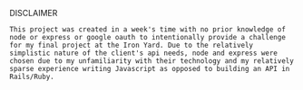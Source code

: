 DISCLAIMER

``This project was created in a week's time with no prior knowledge of node or express or google oauth to intentionally provide a challenge for my final project at the Iron Yard. Due to the relatively simplistic nature of the client's api needs, node and express were chosen due to my unfamiliarity with their technology and my relatively sparse experience writing Javascript as opposed to building an API in Rails/Ruby.``
